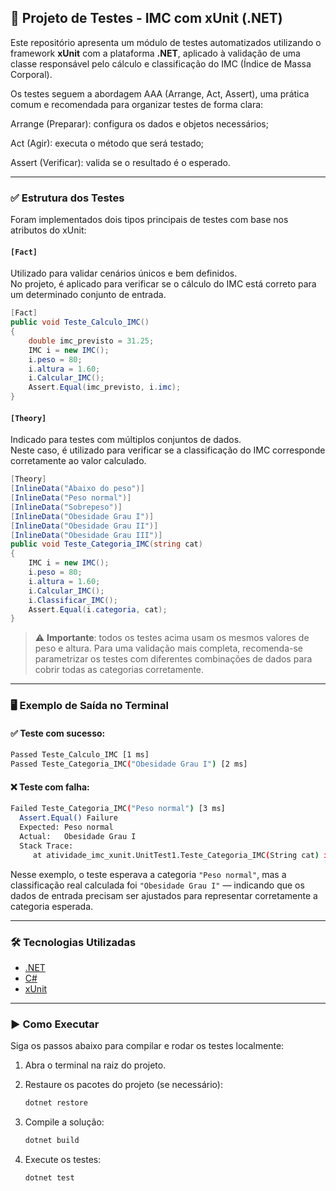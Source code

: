 ## 🧪 Projeto de Testes - IMC com xUnit (.NET)

Este repositório apresenta um módulo de testes automatizados utilizando o framework **xUnit** com a plataforma **.NET**, aplicado à validação de uma classe responsável pelo cálculo e classificação do IMC (Índice de Massa Corporal).

Os testes seguem a abordagem AAA (Arrange, Act, Assert), uma prática comum e recomendada para organizar testes de forma clara:

Arrange (Preparar): configura os dados e objetos necessários;

Act (Agir): executa o método que será testado;

Assert (Verificar): valida se o resultado é o esperado.

---

### ✅ Estrutura dos Testes

Foram implementados dois tipos principais de testes com base nos atributos do xUnit:

#### `[Fact]`
Utilizado para validar cenários únicos e bem definidos.  
No projeto, é aplicado para verificar se o cálculo do IMC está correto para um determinado conjunto de entrada.

```csharp
[Fact]
public void Teste_Calculo_IMC()
{
    double imc_previsto = 31.25;
    IMC i = new IMC();
    i.peso = 80;
    i.altura = 1.60;
    i.Calcular_IMC();
    Assert.Equal(imc_previsto, i.imc);
}
```

#### `[Theory]`
Indicado para testes com múltiplos conjuntos de dados.  
Neste caso, é utilizado para verificar se a classificação do IMC corresponde corretamente ao valor calculado.

```csharp
[Theory]
[InlineData("Abaixo do peso")]
[InlineData("Peso normal")]
[InlineData("Sobrepeso")]
[InlineData("Obesidade Grau I")]
[InlineData("Obesidade Grau II")]
[InlineData("Obesidade Grau III")]
public void Teste_Categoria_IMC(string cat)
{
    IMC i = new IMC();
    i.peso = 80;
    i.altura = 1.60;
    i.Calcular_IMC();
    i.Classificar_IMC();
    Assert.Equal(i.categoria, cat);
}
```

> ⚠️ **Importante**: todos os testes acima usam os mesmos valores de peso e altura. Para uma validação mais completa, recomenda-se parametrizar os testes com diferentes combinações de dados para cobrir todas as categorias corretamente.

---

### 🖥️ Exemplo de Saída no Terminal

#### ✅ Teste com sucesso:

```bash
Passed Teste_Calculo_IMC [1 ms]
Passed Teste_Categoria_IMC("Obesidade Grau I") [2 ms]
```

#### ❌ Teste com falha:

```bash
Failed Teste_Categoria_IMC("Peso normal") [3 ms]
  Assert.Equal() Failure
  Expected: Peso normal
  Actual:   Obesidade Grau I
  Stack Trace:
     at atividade_imc_xunit.UnitTest1.Teste_Categoria_IMC(String cat) in C:\Testes\UnitTest1.cs:line 26
```

Nesse exemplo, o teste esperava a categoria `"Peso normal"`, mas a classificação real calculada foi `"Obesidade Grau I"` — indicando que os dados de entrada precisam ser ajustados para representar corretamente a categoria esperada.

---

### 🛠 Tecnologias Utilizadas

- [.NET](https://dotnet.microsoft.com/)
- [C#](https://learn.microsoft.com/dotnet/csharp/)
- [xUnit](https://xunit.net/)

---

### ▶️ Como Executar

Siga os passos abaixo para compilar e rodar os testes localmente:

1. Abra o terminal na raiz do projeto.

2. Restaure os pacotes do projeto (se necessário):
   ```bash
   dotnet restore
   ```

3. Compile a solução:
   ```bash
   dotnet build
   ```

4. Execute os testes:
   ```bash
   dotnet test
   ```

